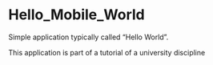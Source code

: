 # Hello_Mobile_World
Simple application typically called “Hello World”.

This application is part of a tutorial of a university discipline